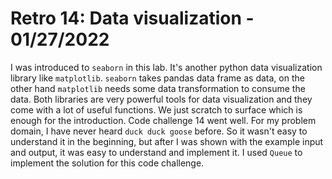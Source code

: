 # Retro 14: Data visualization - 01/27/2022

I was introduced to `seaborn` in this lab. It's another python data visualization library like `matplotlib`. `seaborn` takes pandas data frame as data, on the other hand `matplotlib` needs some data transformation to consume the data. Both libraries are very powerful tools for data visualization and they come with a lot of useful functions. We just scratch to surface which is enough for the introduction. Code challenge 14 went well. For my problem domain, I have never heard `duck duck goose` before. So it wasn't easy to understand it in the beginning, but after I was shown with the example input and output, it was easy to understand and implement it. I used `Queue` to implement the solution for this code challenge.
